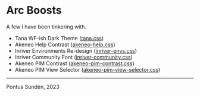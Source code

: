 # Arc Boosts
A few I have been tinkering with. 

- Tana WF-ish Dark Theme ([tana.css](https://github.com/psu/arc-boosts/blob/main/tana.css))
- Akeneo Help Contrast ([akeneo-help.css](https://github.com/psu/arc-boosts/blob/main/akeneo-help.css))
- Inriver Environments Re-design ([inriver-envs.css](https://github.com/psu/arc-boosts/blob/main/inriver-envs.css))
- Inriver Community Font ([inriver-community.css](https://github.com/psu/arc-boosts/blob/main/inriver-community.css))
- Akeneo PIM Contrast ([akeneo-pim-contrast.css](https://github.com/psu/arc-boosts/blob/main/akeneo-pim-contrast.css))
- Akeneo PIM View Selector ([akeneo-pim-view-selector.css](https://github.com/psu/arc-boosts/blob/main/akeneo-pim-view-selector.css))

---

Pontus Sundén, 2023